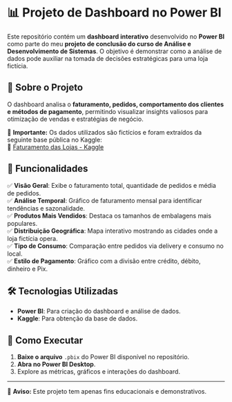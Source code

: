 # 📊 Projeto de Dashboard no Power BI  

Este repositório contém um **dashboard interativo** desenvolvido no **Power BI** como parte do meu **projeto de conclusão do curso de Análise e Desenvolvimento de Sistemas**. O objetivo é demonstrar como a análise de dados pode auxiliar na tomada de decisões estratégicas para uma loja fictícia.  

## 📌 Sobre o Projeto  

O dashboard analisa o **faturamento, pedidos, comportamento dos clientes e métodos de pagamento**, permitindo visualizar insights valiosos para otimização de vendas e estratégias de negócio.  

📢 **Importante:** Os dados utilizados são fictícios e foram extraídos da seguinte base pública no Kaggle:  
🔗 [Faturamento das Lojas - Kaggle](https://www.kaggle.com/datasets/adrianosantosdev/faturamento-das-lojas)  

## 🔹 Funcionalidades  

✅ **Visão Geral**: Exibe o faturamento total, quantidade de pedidos e média de pedidos.  
✅ **Análise Temporal**: Gráfico de faturamento mensal para identificar tendências e sazonalidade.  
✅ **Produtos Mais Vendidos**: Destaca os tamanhos de embalagens mais populares.  
✅ **Distribuição Geográfica**: Mapa interativo mostrando as cidades onde a loja fictícia opera.  
✅ **Tipo de Consumo**: Comparação entre pedidos via delivery e consumo no local.  
✅ **Estilo de Pagamento**: Gráfico com a divisão entre crédito, débito, dinheiro e Pix.  


## 🛠️ Tecnologias Utilizadas  

- **Power BI**: Para criação do dashboard e análise de dados.  
- **Kaggle**: Para obtenção da base de dados.  

## 🚀 Como Executar  

1. **Baixe o arquivo** `.pbix` do Power BI disponível no repositório.  
2. **Abra no Power BI Desktop**.  
3. Explore as métricas, gráficos e interações do dashboard.  

---

📌 **Aviso:** Este projeto tem apenas fins educacionais e demonstrativos.  
